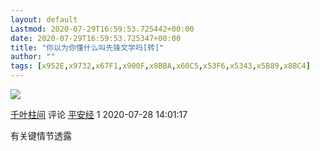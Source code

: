 ```yaml
---
layout: default
Lastmod: 2020-07-29T16:59:53.725442+00:00
date: 2020-07-29T16:59:53.725347+00:00
title: "你以为你懂什么叫先锋文学吗[转]"
author: ""
tags: [x952E,x9732,x67F1,x900F,x8BBA,x60C5,x53F6,x5343,x5B89,x8BC4]
---
```


[![](https://images.weserv.nl/?url=https%3A//img9.doubanio.com/icon/u130751081-14.jpg)](https://www.douban.com/people/Yipgwokhou/)

[千叶柱间](https://www.douban.com/people/Yipgwokhou/) 评论 [平安经](https://book.douban.com/subject/35035265/) 1 2020-07-28 14:01:17

有关键情节透露

